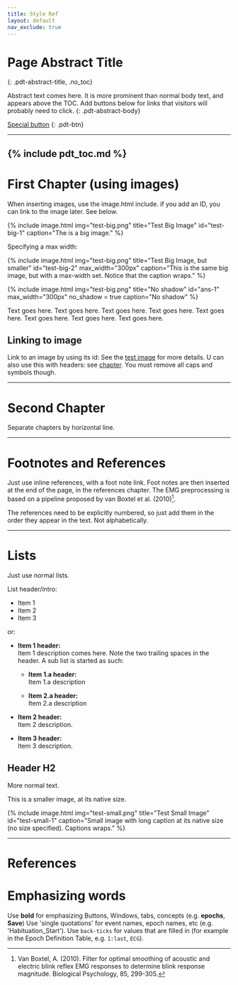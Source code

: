 ```yaml
---
title: Style Ref
layout: default
nav_exclude: true
---
```


<!---
    This page features styling snippets for the PDT doc.

    https://pmarsceill.github.io/just-the-docs/

    Start local server:
    bundle exec jekyll serve --livereload
    
    Local link:
    http://localhost:4000/PhysioDataToolbox_doc/style-ref.html

-->


# Page Abstract Title
{: .pdt-abstract-title, .no_toc}

Abstract text comes here. It is more prominent than normal body text, and appears above the TOC. Add buttons below for links that visitors will probably need to click.
{: .pdt-abstract-body}

[Special button](https://www.google.com)
{: .pdt-btn}

<!--- Add TOC using the include, between horizontal lines: -->
---
{% include pdt_toc.md %}
---

# First Chapter (using images) #
When inserting images, use the image.html include. if you add an ID, you can link to the image later. See below.

{% include image.html
    img="test-big.png"
    title="Test Big Image"
    id="test-big-1"
    caption="The is a big image." %}

Specifying a max width:

{% include image.html
    img="test-big.png"
    title="Test Big Image, but smaller"
    id="test-big-2"
    max_width="300px"
    caption="This is the same big image, but with a max-width set. Notice that the caption wraps." %}  
    
{% include image.html
    img="test-big.png"
    title="No shadow"
    id="ans-1"
    max_width="300px"
    no_shadow = true
    caption="No shadow" %}

Text goes here. Text goes here. Text goes here. Text goes here. Text goes here. Text goes here. Text goes here. Text goes here.

## Linking to image ##
Link to an image by using its id: See the [test image](#test-big-1) for more details. U can also use this with headers: see [chapter](#first-chapter-using-images). You must remove all caps and symbols though.

---

# Second Chapter #
Separate chapters by horizontal line.

---

# Footnotes and References #

Just use inline references, with a foot note link. Foot notes are then inserted at the end of the page, in the references chapter.
The EMG preprocessing is based on a pipeline proposed by van Boxtel et al. (2010)[^1].

The references need to be explicitly numbered, so just add them in the order they appear in the text. Not alphabetically.

---

# Lists #
Just use normal lists.


List header/intro:
 - Item 1
 - Item 2
 - Item 3
 
 or:
 - **Item 1 header:**  
    Item 1 description comes here. Note the two trailing spaces in the header. A sub list is started as such:

    - **Item 1.a header:**  
        Item 1.a description

    - **Item 2.a header:**  
        Item 2.a description

- **Item 2 header:**  
    Item 2 description.

- **Item 3 header:**  
    Item 3 description.

## Header H2 ##
More normal text.

This is a smaller image, at its native size.

{% include image.html
    img="test-small.png"
    title="Test Small Image"
    id="test-small-1"
    caption="Small image with long caption at its native size (no size specified). Captions wraps." %}

---
# References #

[^1]: Van Boxtel, A. (2010). Filter for optimal smoothing of acoustic and electric blink reflex EMG responses to determine blink response magnitude. Biological Psychology, 85, 299-305.

# Emphasizing words #

Use **bold** for emphasizing Buttons, Windows, tabs, concepts (e.g. **epochs**, **Save**)
Use 'single quotations' for event names, epoch names, etc (e.g. 'Habituation_Start').
Use `back-ticks` for values that are filled in (for example in the Epoch Definition Table, e.g. `1:last`, `ECG`).

